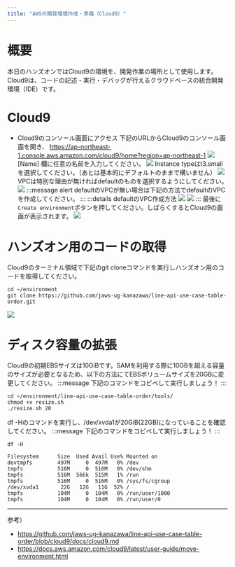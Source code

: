 ```yaml
---
title: "AWSの開発環境作成・準備（Cloud9）"
---
```


# 概要
本日のハンズオンではCloud9の環境を、開発作業の場所として使用します。 Cloud9は、コードの記述・実行・デバッグが行えるクラウドベースの統合開発環境（IDE）です。 

# Cloud9
- Cloud9のコンソール画面にアクセス
下記のURLからCloud9のコンソール画面を開き、
https://ap-northeast-1.console.aws.amazon.com/cloud9/home?region=ap-northeast-1
![](https://storage.googleapis.com/zenn-user-upload/izcu5i5dd1s10ibjr99q1b7tb79q)
[Name] 欄に任意の名前を入力してください。
![](https://storage.googleapis.com/zenn-user-upload/e0uigt6pwmrszw9gh9jkrle48pnc)
Instance typeはt3.smallを選択してください。（あとは基本的にデフォルトのままで構いません）
![](https://storage.googleapis.com/zenn-user-upload/q58c5pnl0ccdv3yv0kn8jdng50n3)
VPCは特別な理由が無ければdefaultのものを選択するようにしてください。
![](https://storage.googleapis.com/zenn-user-upload/6cv3qvohhfu9i7zqqzn73mcg5pz5)
:::message alert
defaultのVPCが無い場合は下記の方法でdefaultのVPCを作成してください。
:::
:::details defaultのVPC作成方法
![](https://storage.googleapis.com/zenn-user-upload/85uj5lrqrhip1py18u302a3au71o)
![](https://storage.googleapis.com/zenn-user-upload/kxfm5zg9xamo23esgnomgojz8bct)
:::
最後に`Create environment`ボタンを押してください。しばらくするとCloud9の画面が表示されます。
![](https://storage.googleapis.com/zenn-user-upload/yknfd95ibciruzjffklblcm315lg)

# ハンズオン用のコードの取得

Cloud9のターミナル領域で下記のgit cloneコマンドを実行しハンズオン用のコードを取得してください。
```shell
cd ~/environment
git clone https://github.com/jaws-ug-kanazawa/line-api-use-case-table-order.git
```
![](https://storage.googleapis.com/zenn-user-upload/5x8utgnv078ebjces9yg42w9xtbt)

# ディスク容量の拡張

Cloud9の初期EBSサイズは10GiBです。SAMを利用する際に10GBを超える容量のサイズが必要となるため、以下の方法にてEBSボリュームサイズを20GBに変更してください。
:::message
下記のコマンドをコピペして実行しましょう！
:::
```
cd ~/environment/line-api-use-case-table-order/tools/
chmod +x resize.sh
./resize.sh 20
```

df -Hのコマンドを実行し、/dev/xvda1が20GiB(22GB)になっていることを確認してください。
:::message
下記のコマンドをコピペして実行しましょう！
:::
```
df -H
```
```
Filesystem      Size  Used Avail Use% Mounted on
devtmpfs        497M     0  497M   0% /dev
tmpfs           516M     0  516M   0% /dev/shm
tmpfs           516M  566k  515M   1% /run
tmpfs           516M     0  516M   0% /sys/fs/cgroup
/dev/xvda1       22G   12G   11G  52% /
tmpfs           104M     0  104M   0% /run/user/1000
tmpfs           104M     0  104M   0% /run/user/0
```

----
参考）
- https://github.com/jaws-ug-kanazawa/line-api-use-case-table-order/blob/cloud9/docs/cloud9.md
- https://docs.aws.amazon.com/cloud9/latest/user-guide/move-environment.html